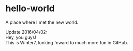 # hello-world
A place where I met the new world.

Update 2016/04/02:<br/>
Hey, you guys!<br/>
This is Winter7, looking foward to much more fun in GitHub.
